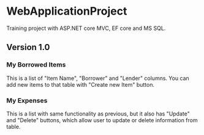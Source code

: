 # WebApplicationProject
Training project with ASP.NET core MVC, EF core and MS SQL.

<h2>Version 1.0</h2>
<h3>My Borrowed Items</h3>
This is a list of "Item Name", "Borrower" and "Lender" columns. You can add new items to that table with "Create new Item" button.

<h3>My Expenses</h3>
This is a list with same functionality as previous, but it also has "Update" and "Delete" buttons, which allow user to update or delete information from table.
